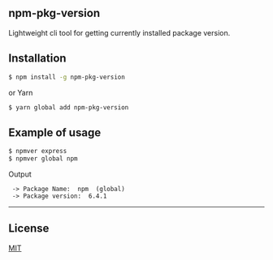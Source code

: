 ## npm-pkg-version

Lightweight cli tool for getting currently installed package version. 

## Installation

```bash
$ npm install -g npm-pkg-version
```
or Yarn
```bash
$ yarn global add npm-pkg-version
```

## Example of usage

```bash
$ npmver express
$ npmver global npm
```

Output

```
 -> Package Name:  npm  (global)
 -> Package version:  6.4.1
```


---

## License

[MIT](LICENSE)
